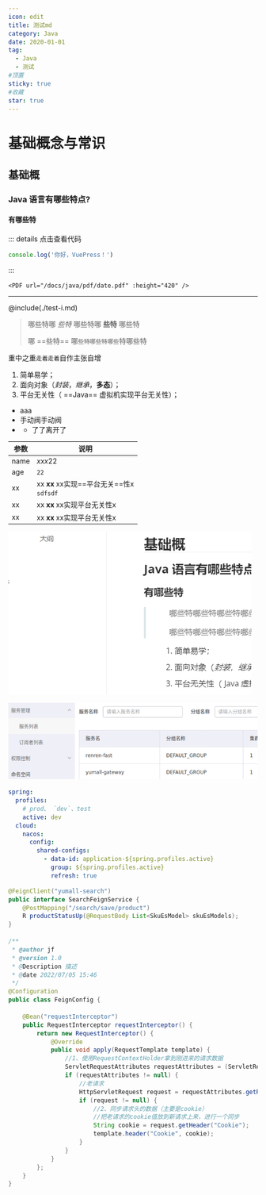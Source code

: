 ```yaml
---
icon: edit
title: 测试md
category: Java
date: 2020-01-01
tag:
  - Java
  - 测试
#顶置
sticky: true
#收藏
star: true
---
```


# 基础概念与常识
## 基础概
### Java 语言有哪些特点?
#### 有哪些特

::: details 点击查看代码
```js
console.log('你好，VuePress！')
```
:::


```text
<PDF url="/docs/java/pdf/date.pdf" :height="420" />
```

----

@include(./test-i.md)



> 哪些特哪 *些特* 哪些特哪 **些特** 哪些特
> 
> 哪 ==些特== 哪`些特哪些特哪些`特哪些特

重中之重`走着走着`自作主张自增

1. 简单易学；
2. 面向对象（*封装*，*继承*，**多态**）；
3. 平台无关性（ ==Java== 虚拟机实现平台无关性）；

- aaa
- 手动阀手动阀
- - 了了离开了

| 参数   | 说明                                               |
|------|--------------------------------------------------|
| name | *xxx*22                                          |
| age  | `22`                                             |
| xx   | xx **xx** xx实现==平台无关==性x<br/><code>sdfsdf</code> |
| xx   | xx **xx** xx实现平台无关性x                             |
| xx   | xx **xx** xx实现平台无关性x                             |

![](./test.assets/true-image-20220707221104478.png)

![](./spring-cloud-alibaba-note-basis.assets/true-image-20210601002120191.png)

```yaml
spring:
  profiles:
    # prod、 `dev`、test
    active: dev
  cloud:
    nacos:
      config:
        shared-configs:
          - data-id: application-${spring.profiles.active}
            group: ${spring.profiles.active}
            refresh: true
```

```java
@FeignClient("yumall-search")
public interface SearchFeignService {
    @PostMapping("/search/save/product")
    R productStatusUp(@RequestBody List<SkuEsModel> skuEsModels);
}

/**
 * @author jf
 * @version 1.0
 * @Description 描述
 * @date 2022/07/05 15:46
 */
@Configuration
public class FeignConfig {

    @Bean("requestInterceptor")
    public RequestInterceptor requestInterceptor() {
        return new RequestInterceptor() {
            @Override
            public void apply(RequestTemplate template) {
                //1、使用RequestContextHolder拿到刚进来的请求数据
                ServletRequestAttributes requestAttributes = (ServletRequestAttributes) RequestContextHolder.getRequestAttributes();
                if (requestAttributes != null) {
                    //老请求
                    HttpServletRequest request = requestAttributes.getRequest();
                    if (request != null) {
                        //2、同步请求头的数据（主要是cookie）
                        //把老请求的cookie值放到新请求上来，进行一个同步
                        String cookie = request.getHeader("Cookie");
                        template.header("Cookie", cookie);
                    }
                }
            }
        };
    }
}

```